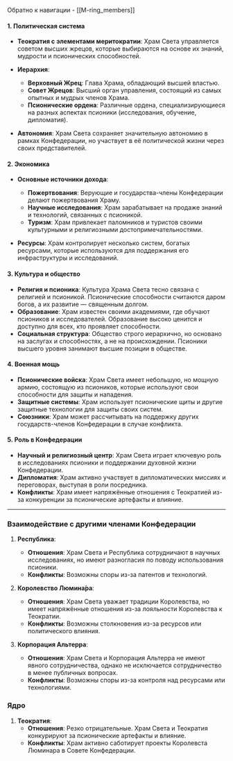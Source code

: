 Обратно к навигации - [[M-ring_members]]
#### 1. **Политическая система**

- **Теократия с элементами меритократии**: Храм Света управляется советом высших жрецов, которые выбираются на основе их знаний, мудрости и псионических способностей.
- **Иерархия**:
    - **Верховный Жрец**: Глава Храма, обладающий высшей властью.
    - **Совет Жрецов**: Высший орган управления, состоящий из самых опытных и мудрых членов Храма.
    - **Псионические ордена**: Различные ордена, специализирующиеся на разных аспектах псионики (исследования, обучение, дипломатия).
    
- **Автономия**: Храм Света сохраняет значительную автономию в рамках Конфедерации, но участвует в её политической жизни через своих представителей.

#### 2. **Экономика**

- **Основные источники дохода**:
    - **Пожертвования**: Верующие и государства-члены Конфедерации делают пожертвования Храму.
    - **Научные исследования**: Храм зарабатывает на продаже знаний и технологий, связанных с псионикой.
    - **Туризм**: Храм привлекает паломников и туристов своими культурными и религиозными достопримечательностями.
    
- **Ресурсы**: Храм контролирует несколько систем, богатых ресурсами, которые используются для поддержания его инфраструктуры и исследований.

#### 3. **Культура и общество**

- **Религия и псионика**: Культура Храма Света тесно связана с религией и псионикой. Псионические способности считаются даром богов, а их развитие — священным долгом.
- **Образование**: Храм известен своими академиями, где обучают псиоников и исследователей. Образование высоко ценится и доступно для всех, кто проявляет способности.
- **Социальная структура**: Общество строго иерархично, но основано на заслугах и способностях, а не на происхождении. Псионики высшего уровня занимают высшие позиции в обществе.

#### 4. **Военная мощь**

- **Псионические войска**: Храм Света имеет небольшую, но мощную армию, состоящую из псиоников, которые используют свои способности для защиты и нападения.
- **Защитные системы**: Храм использует псионические щиты и другие защитные технологии для защиты своих систем.
- **Союзники**: Храм может рассчитывать на поддержку других государств-членов Конфедерации в случае конфликта.

#### 5. **Роль в Конфедерации**

- **Научный и религиозный центр**: Храм Света играет ключевую роль в исследованиях псионики и поддержании духовной жизни Конфедерации.
- **Дипломатия**: Храм активно участвует в дипломатических миссиях и переговорах, выступая в роли посредника.
- **Конфликты**: Храм имеет напряжённые отношения с Теократией из-за конкуренции за псионические артефакты и влияние.

---

### **Взаимодействие с другими членами Конфедерации**

1. **Республика**:
    - **Отношения**: Храм Света и Республика сотрудничают в научных исследованиях, но имеют разногласия по поводу использования псионики.
    - **Конфликты**: Возможны споры из-за патентов и технологий.

1. **Королевство Люмина́ра**:
    - **Отношения**: Храм Света уважает традиции Королевства, но имеет напряжённые отношения из-за лояльности Королевства к Теократии.
    - **Конфликты**: Возможны столкновения из-за ресурсов или политического влияния.

3. **Корпорация Альтерра**:
    - **Отношения**: Храм Света и Корпорация Альтерра не имеют явного сотрудничества, однако не исключается сотрудничество в менее публичных вопросах.
    - **Конфликты**: Возможны споры из-за контроля над ресурсами или технологиями.

### **Ядро**

1. **Теократия**:
    - **Отношения**: Резко отрицательные. Храм Света и Теократия конкурируют за псионические артефакты и влияние.
    - **Конфликты**: Храм активно саботирует проекты Королевста Люминара в Совете Конфедерации.